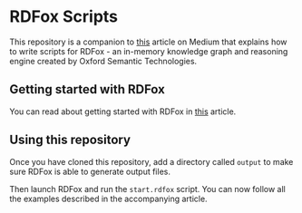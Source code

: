 # RDFox Scripts
This repository is a companion to [this](https://medium.com/oxford-semantic-technologies/writing-rdfox-scripts-ff6c4a4485a5) article on Medium that explains how to write scripts for RDFox - an in-memory knowledge graph and reasoning engine created by Oxford Semantic Technologies.

## Getting started with RDFox
You can read about getting started with RDFox in [this](https://medium.com/oxford-semantic-technologies/getting-started-with-rdfox-79adbbfa86b1) article.

## Using this repository
Once you have cloned this repository, add a directory called `output` to make sure RDFox is able to generate output files. 

Then launch RDFox and run the `start.rdfox` script. You can now follow all the examples described in the accompanying article.